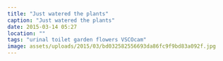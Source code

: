 ```yaml
---
title: "Just watered the plants"
caption: "Just watered the plants"
date: 2015-03-14 05:27
location: ""
tags: "urinal toilet garden flowers VSCOcam"
image: assets/uploads/2015/03/bd032582556693da86fc9f9bd83a092f.jpg
---
```

